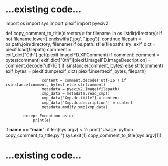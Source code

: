 # ...existing code...
import os
import sys
import piexif
import pyexiv2

def copy_comment_to_title(directory):
    for filename in os.listdir(directory):
        if not filename.lower().endswith(('.jpg', '.jpeg')):
            continue
        filepath = os.path.join(directory, filename)
        if os.path.isfile(filepath):
            try:
                exif_dict = piexif.load(filepath)
                comment = exif_dict["0th"].get(piexif.ImageIFD.XPComment)
                if comment:
                    comment = bytes(comment)
                    exif_dict["0th"][piexif.ImageIFD.ImageDescription] = comment.decode('utf-16') if isinstance(comment, bytes) else str(comment)
                    exif_bytes = piexif.dump(exif_dict)
                    piexif.insert(exif_bytes, filepath)
                    
                    content = comment.decode('utf-16') if isinstance(comment, bytes) else str(comment)
                    metadata = pyexiv2.Image(filepath)
                    xmp_data = metadata.read_xmp()
                    xmp_data["Xmp.dc.title"] = content
                    xmp_data["Xmp.dc.description"] = content
                    metadata.modify_xmp(xmp_data)
                
            except Exception as e:
                print(e)

if __name__ == "__main__":
    if len(sys.argv) < 2:
        print("Usage: python copy_comment_to_title.py <directory>")
        sys.exit(1)
    copy_comment_to_title(sys.argv[1])
# ...existing code...
